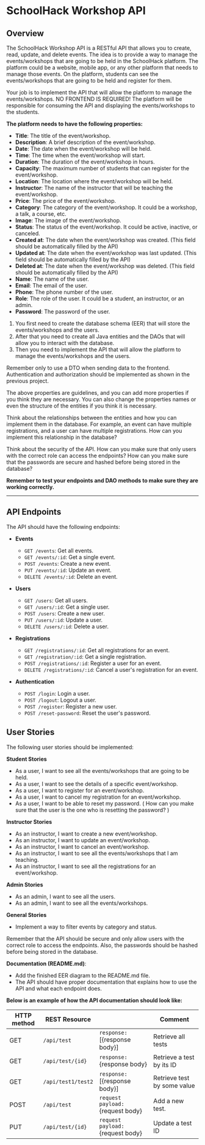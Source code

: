 # SchoolHack Workshop API

## Overview

The SchoolHack Workshop API is a RESTful API that allows you to create, read, update, and delete events.
The idea is to provide a way to manage the events/workshops that are going to be held in the SchoolHack platform.
The platform could be a website, mobile app, or any other platform that needs to manage those events.
On the platform, students can see the events/workshops that are going to be held and register for them.

Your job is to implement the API that will allow the platform to manage the events/workshops. NO FRONTEND IS REQUIRED!
The platform will be responsible for consuming the API and displaying the events/workshops to the students.

**The platform needs to have the following properties:**

- **Title**: The title of the event/workshop.
- **Description**: A brief description of the event/workshop.
- **Date**: The date when the event/workshop will be held.
- **Time**: The time when the event/workshop will start.
- **Duration**: The duration of the event/workshop in hours.
- **Capacity**: The maximum number of students that can register for the event/workshop.
- **Location**: The location where the event/workshop will be held.
- **Instructor**: The name of the instructor that will be teaching the event/workshop.
- **Price**: The price of the event/workshop.
- **Category**: The category of the event/workshop. It could be a workshop, a talk, a course, etc.
- **Image**: The image of the event/workshop.
- **Status**: The status of the event/workshop. It could be active, inactive, or canceled.
- **Created at**: The date when the event/workshop was created. (This field should be automatically filled by the API)
- **Updated at**: The date when the event/workshop was last updated. (This field should be automatically filled by the
  API)
- **Deleted at**: The date when the event/workshop was deleted. (This field should be automatically filled by the API)
- **Name**: The name of the user.
- **Email**: The email of the user.
- **Phone**: The phone number of the user.
- **Role**: The role of the user. It could be a student, an instructor, or an admin.
- **Password**: The password of the user.

1. You first need to create the database schema (EER) that will store the events/workshops and the users.
2. After that you need to create all Java entities and the DAOs that will allow you to interact with the database.
3. Then you need to implement the API that will allow the platform to manage the events/workshops and the users.

Remember only to use a DTO when sending data to the frontend. Authentication and authorization should be implemented as
shown in the previous project.

The above properties are guidelines, and you can add more properties if you think they are necessary. You can also
change the properties names or even the structure of the entities if you think it is necessary.

Think about the relationships between the entities and how you can implement them in the database. For example, an event
can have multiple registrations, and a user can have multiple registrations. How can you implement this relationship in
the database?

Think about the security of the API. How can you make sure that only users with the correct role can access the
endpoints?
How can you make sure that the passwords are secure and hashed before being stored in the database?

**Remember to test your endpoints and DAO methods to make sure they are working correctly.**

***

## API Endpoints

The API should have the following endpoints:

- **Events**
    - `GET /events`: Get all events.
    - `GET /events/:id`: Get a single event.
    - `POST /events`: Create a new event.
    - `PUT /events/:id`: Update an event.
    - `DELETE /events/:id`: Delete an event.

- **Users**
    - `GET /users`: Get all users.
    - `GET /users/:id`: Get a single user.
    - `POST /users`: Create a new user.
    - `PUT /users/:id`: Update a user.
    - `DELETE /users/:id`: Delete a user.

- **Registrations**
    - `GET /registrations/:id`: Get all registrations for an event.
    - `GET /registration/:id`: Get a single registration.
    - `POST /registrations/:id`: Register a user for an event.
    - `DELETE /registrations/:id`: Cancel a user's registration for an event.

- **Authentication**
    - `POST /login`: Login a user.
    - `POST /logout`: Logout a user.
    - `POST /register`: Register a new user.
    - `POST /reset-password`: Reset the user's password.

## User Stories

The following user stories should be implemented:

**Student Stories**

- As a user, I want to see all the events/workshops that are going to be held.
- As a user, I want to see the details of a specific event/workshop.
- As a user, I want to register for an event/workshop.
- As a user, I want to cancel my registration for an event/workshop.
- As a user, I want to be able to reset my password. ( How can you make sure that the user is the one who is resetting
  the password? )

**Instructor Stories**

- As an instructor, I want to create a new event/workshop.
- As an instructor, I want to update an event/workshop.
- As an instructor, I want to cancel an event/workshop.
- As an instructor, I want to see all the events/workshops that I am teaching.
- As an instructor, I want to see all the registrations for an event/workshop.

**Admin Stories**

- As an admin, I want to see all the users.
- As an admin, I want to see all the events/workshops.

**General Stories**

- Implement a way to filter events by category and status.

Remember that the API should be secure and only allow users with the correct role to access the endpoints. Also, the
passwords should be hashed before being stored in the database.

**Documentation (README.md)**:

- Add the finished EER diagram to the README.md file.
- The API should have proper documentation that explains how to use the API and what each endpoint does.


**Below is an example of how the API documentation should look like:**

| HTTP method | REST Resource      |                                   | Comment                     |
|-------------|--------------------|-----------------------------------|-----------------------------|
| GET         | `/api/test`        | `response:` [{response body}]     | Retrieve all tests          |
| GET         | `/api/test/{id}`   | `response:` {response body}       | Retrieve a test by its ID   |
| GET         | `/api/test1/test2` | `response:` [{response body}]     | Retrieve test by some value | 
| POST        | `/api/test`        | `request payload:` {request body} | Add a new test.             |
| PUT         | `/api/test/{id}`   | `request payload:` {request body} | Update a test ID            |







